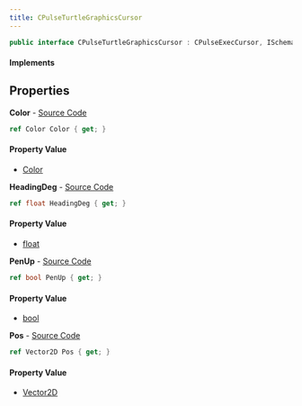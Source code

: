 ```yaml
---
title: CPulseTurtleGraphicsCursor
---
```


```csharp
public interface CPulseTurtleGraphicsCursor : CPulseExecCursor, ISchemaClass<CPulseExecCursor>, ISchemaClass<CPulseTurtleGraphicsCursor>, ISchemaField, ISchemaClass, INativeHandle
```

#### Implements

## Properties

**Color** - [Source Code](https://github.com/swiftly-solution/swiftlys2/blob/main/managed/src/SwiftlyS2.Generated/Schemas/Interfaces/CPulseTurtleGraphicsCursor.cs#L16)

```csharp
ref Color Color { get; }
```

#### Property Value

- [Color](/docs/api/shared/natives/color)

**HeadingDeg** - [Source Code](https://github.com/swiftly-solution/swiftlys2/blob/main/managed/src/SwiftlyS2.Generated/Schemas/Interfaces/CPulseTurtleGraphicsCursor.cs#L20)

```csharp
ref float HeadingDeg { get; }
```

#### Property Value

- [float](https://learn.microsoft.com/dotnet/api/system.single)

**PenUp** - [Source Code](https://github.com/swiftly-solution/swiftlys2/blob/main/managed/src/SwiftlyS2.Generated/Schemas/Interfaces/CPulseTurtleGraphicsCursor.cs#L22)

```csharp
ref bool PenUp { get; }
```

#### Property Value

- [bool](https://learn.microsoft.com/dotnet/api/system.boolean)

**Pos** - [Source Code](https://github.com/swiftly-solution/swiftlys2/blob/main/managed/src/SwiftlyS2.Generated/Schemas/Interfaces/CPulseTurtleGraphicsCursor.cs#L18)

```csharp
ref Vector2D Pos { get; }
```

#### Property Value

- [Vector2D](/docs/api/shared/natives/vector2d)

